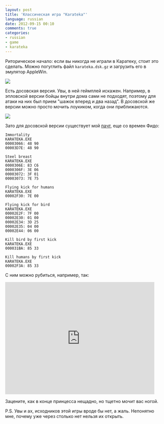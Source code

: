 ```yaml
---
layout: post
title: 'Классическая игра "Karateka"'
language: russian
date: 2012-09-15 00:10
comments: true
categories: 
- russian
- game
- karateka
---
```

Риторическое начало: если вы никогда не играли в Каратеку, стоит это сделать.
Можно погуглить файл `karateka.dsk.gz` и загрузить его в эмулятор AppleWin.

![](/images/blog/karateka/karateka-screenshot-applewin.png)

Есть досовская версия. Увы, в ней геймплей искажен. Например, в эпловской
версии бойцы внутри дома сами не подходят, поэтому для атаки на них был
прием "шажок вперед и два назад". В досовской же версии можно просто мочить
лоукиком, когда они приближаются.

![](/images/blog/karateka/karateka-screenshot.png)

Зато для досовской версии существует мой [пачт][], еще со времен Фидо:

[пачт]: /images/blog/karateka/KARATEKA.XCK

    Immortality
    KARATEKA.EXE
    00003066: 48 90
    00003D7E: 48 90

    Steel breast
    KARATEKA.EXE
    0000306E: 83 C6
    0000306F: 3E 06
    00003072: 3F 01
    00003073: 7E 75

    Flying kick for humans
    KARATEKA.EXE
    00002F30: 7E 00

    Flying kick for bird
    KARATEKA.EXE
    00002E2F: 7F 00
    00002E30: 01 00
    00002E34: 3D 25
    00002E35: 04 00
    00002E44: 06 00

    Kill bird by first kick
    KARATEKA.EXE
    000031BA: 85 33

    Kill humans by first kick
    KARATEKA.EXE
    00002F3A: 85 33

С ним можно рубиться, например, так:

<iframe width="480" height="360" src="https://www.youtube.com/embed/HjeuB6pxMzI" frameborder="0" allowfullscreen></iframe>

Зацените, как в конце принцесса нещадно, но тщетно мочит вас ногой.

P.S. Увы и ах, исходников этой игры вроде бы нет, а жаль. Непонятно мне,
почему уже через столько нет нельзя их открыть.
